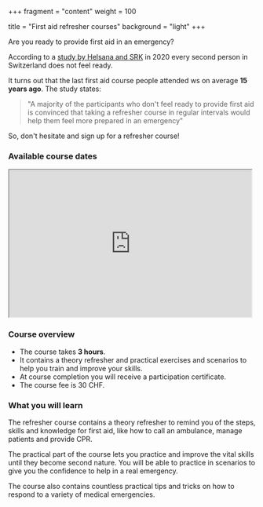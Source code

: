 +++
fragment = "content"
weight = 100

title = "First aid refresher courses"
background = "light"
+++

Are you ready to provide first aid in an emergency?

According to a [study by Helsana and SRK](https://www.helsana.ch/de/helsana-gruppe/medien-publikationen/mitteilungen/studie-erste-hilfe.html) in 2020 every second person in Switzerland does not feel ready.

It turns out that the last first aid course people attended ws on average **15 years ago**. The study states:

> "A majority of the participants who don't feel ready to provide first aid is convinced that taking a refresher course in regular intervals would help them feel more prepared in an emergency"

So, don't hesitate and sign up for a refresher course!

### Available course dates

<iframe src="https://app.cituro.com/booking/4349650?presetService=11eb9dd83aa01b30b4fbd1e484b90e71" width="98%" height="300"></iframe>

### Course overview

- The course takes **3 hours**.
- It contains a theory refresher and practical exercises and scenarios to help you train and improve your skills.
- At course completion you will receive a participation certificate.
- The course fee is 30 CHF.

### What you will learn

The refresher course contains a theory refresher to remind you of the steps, skills and knowledge for first aid, like how to call an ambulance, manage patients and provide CPR.

The practical part of the course lets you practice and improve the vital skills until they become second nature.
You will be able to practice in scenarios to give you the confidence to help in a real emergency.

The course also contains countless practical tips and tricks on how to respond to a variety of medical emergencies.